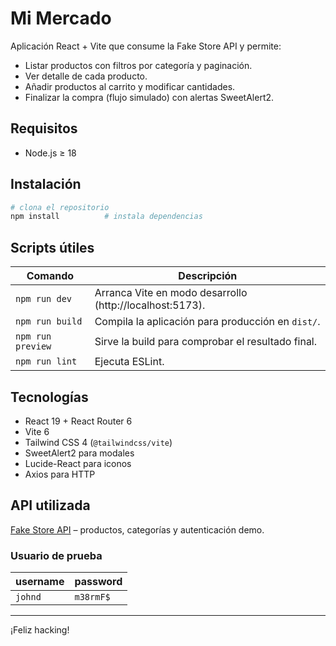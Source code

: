 # Mi Mercado

Aplicación React + Vite que consume la Fake Store API y permite:

* Listar productos con filtros por categoría y paginación.
* Ver detalle de cada producto.
* Añadir productos al carrito y modificar cantidades.
* Finalizar la compra (flujo simulado) con alertas SweetAlert2.

## Requisitos

* Node.js ≥ 18

## Instalación

```bash
# clona el repositorio
npm install          # instala dependencias
```

## Scripts útiles

| Comando | Descripción |
|---------|-------------|
| `npm run dev` | Arranca Vite en modo desarrollo (http://localhost:5173). |
| `npm run build` | Compila la aplicación para producción en `dist/`. |
| `npm run preview` | Sirve la build para comprobar el resultado final. |
| `npm run lint` | Ejecuta ESLint. |

## Tecnologías

* React 19 + React Router 6
* Vite 6
* Tailwind CSS 4 (`@tailwindcss/vite`)
* SweetAlert2 para modales
* Lucide-React para iconos
* Axios para HTTP

## API utilizada

[Fake Store API](https://fakestoreapi.com/) – productos, categorías y autenticación demo.

### Usuario de prueba

| username | password |
|----------|----------|
| `johnd`  | `m38rmF$` |

---
¡Feliz hacking!
